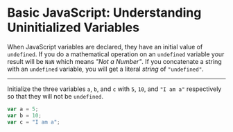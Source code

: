 # Basic JavaScript: Understanding Uninitialized Variables

When JavaScript variables are declared, they have an initial value of `undefined`. If you do a mathematical operation on an `undefined` variable your result will be `NaN` which means _"Not a Number"_. If you concatenate a string with an `undefined` variable, you will get a literal _string_ of `"undefined"`.

---

Initialize the three variables `a`, `b`, and `c` with `5`, `10`, and `"I am a"` respectively so that they will not be `undefined`.

```js
var a = 5;
var b = 10;
var c = "I am a";
```